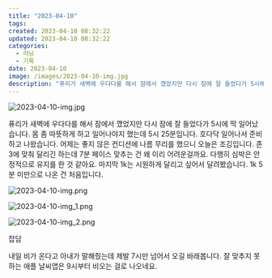 ```yaml
---
title: "2023-04-10"
tags:
created: 2023-04-10 08:32:22
updated: 2023-04-10 08:32:22
categories:
  - 러닝
  - 기록
date: 2023-04-10
image: /images/2023-04-10-img.jpg
description: "퓨리가 새벽에 우다다를 해서 잠에서 깼었지만 다시 잠에 잘 들었다가 5시에 딱 일어났습니다. 몸 좀 따뜻하게 하고 일어나야지 했는데 5시 25분입니다. 호다닥 일어나서 준비하고 나왔습니다. 어제는 좋지 않은 컨디션에 나름 무리를 했으니 오늘은 조깅입니다. 존3에 맞춰 달리긴 하는데 7분"
---
```


![2023-04-10-img.jpg](/images/2023-04-10-img.jpg)
 
 

퓨리가 새벽에 우다다를 해서 잠에서 깼었지만 다시 잠에 잘 들었다가 5시에 딱 일어났습니다. 몸 좀 따뜻하게 하고 일어나야지 했는데 5시 25분입니다. 호다닥 일어나서 준비하고 나왔습니다. 
어제는 좋지 않은 컨디션에 나름 무리를 했으니 오늘은 조깅입니다. 존3에 맞춰 달리긴 하는데 7분 페이스 맞추는 건 왜 이리 어려운걸까요. 다행히 심박은 안정적으로 유지를 한 것 같아요. 마지막 1k는 시원하게 달리고 싶어서 달려봤습니다. 1k 5분 미만으로 나온 건 처음입니다.

 
 ![2023-04-10-img.png](/images/2023-04-10-img.png)
 
 

 
 ![2023-04-10-img_1.png](/images/2023-04-10-img_1.png)
 
 

 
 ![2023-04-10-img_2.png](/images/2023-04-10-img_2.png)
 
 

잡담

내일 비가 온다고 아내가 말해줬는데 제발 7시만 넘어서 오길 바래봅니다.
잘 맞추지 못하는 애플 날씨앱은 9시부터 비오는 걸로 나오네요.
